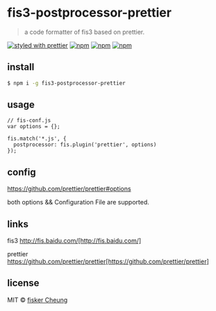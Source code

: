# fis3-postprocessor-prettier

> a code formatter of fis3 based on prettier.

[![styled with prettier](https://img.shields.io/badge/styled_with-prettier-ff69b4.svg?style=flat-square)](https://github.com/prettier/prettier)
[![npm](https://img.shields.io/npm/v/fis3-postprocessor-prettier.svg?style=flat-square)](https://www.npmjs.com/package/fis3-postprocessor-prettier)
[![npm](https://img.shields.io/npm/dt/fis3-postprocessor-prettier.svg?style=flat-square)](https://www.npmjs.com/package/fis3-postprocessor-prettier)
[![npm](https://img.shields.io/npm/dm/fis3-postprocessor-prettier.svg?style=flat-square)](https://www.npmjs.com/package/fis3-postprocessor-prettier)

## install

```sh
$ npm i -g fis3-postprocessor-prettier
```

## usage

```
// fis-conf.js
var options = {};

fis.match('*.js', {
  postprocessor: fis.plugin('prettier', options)
});
```

## config
https://github.com/prettier/prettier#options

both options && Configuration File are supported.



## links

  fis3 http://fis.baidu.com/[http://fis.baidu.com/]

  prettier https://github.com/prettier/prettier[https://github.com/prettier/prettier]


## license
MIT © [fisker Cheung](https://github.com/fisker)
